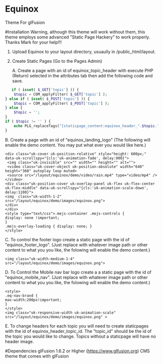 # Equinox 
Theme For glFusion

#Installation
Warning, although this theme will work without them, this theme employs some advanced "Static Page Hackery" to work properly.
Thanks Mark for your help!!!

1. Upload Equinox to your layout directory, usuaully in /public_html/layout.

2. Create Static Pages (Go to the Pages Admin)

   A. Create a page with an id of equinox_topic_header with execute PHP (Return) selected in the attributes tab then add the following code and save. 
```php   
   if ( isset( $_GET['topic'] )) {
    $topic = COM_applyFilter( $_GET['topic'] );
} else if ( isset( $_POST['topic'] )) {
    $topic = COM_applyFilter( $_POST['topic'] );
} else {
    $topic = '';
}
if ( $topic != '' ) {
    echo PLG_replaceTags("[staticpage_content:equinox_header_".$topic."]");
}
```  

   B. Create a page with an id of "equinox_landing_logo" (The following will enable the demo content. You may put what ever you would like here.)
   ```
   <div class="uk-cover uk-position-relative" style="height: 600px;" data-uk-scrollspy="{cls:'uk-animation-fade', delay:900}">
    <img class="uk-invisible" src="" width="" height="" alt="">
    <video class="uk-cover-object uk-position-absolute" width="640" height="360" autoplay loop muted>
    <source src="/layout/equinox/demo/video/rain.mp4" type="video/mp4" /></video>
   <div class="uk-position-cover uk-overlay-panel uk-flex uk-flex-center uk-flex-middle" data-uk-scrollspy="{cls:'uk-animation-scale-down', delay:1100}">
   <img  class="uk-width-1-2" src="/layout/equinox/demo/images/equinox.png">
   </div>
   </div>
   <style type="text/css">.mejs-container .mejs-controls {
  display: none !important;
}
.mejs-overlay-loading { display: none; }
</style>
   ```
   
   C. To control the footer logo create a static page with the id of "equinox_footer_logo". (Just replace with whatever image path or other content to what you you like, the folowing will enable the demo content.)
   ```
   <img class="uk-width-medium-1-4" src="/layout/equinox/demo/images/equinox.png">
   ```
   
   D. To Control the Mobile nav bar logo create a a static page with the id of "equinox_mobile_nav". (Just replace with whatever image path or other content to what you you like, the folowing will enable the demo content.)
   ```
   <style>
.eq-nav-brand {
max-width:200px!important;
}
</style>
<img class="uk-responsive-width uk-animation-scale" src="/layout/equinox/demo/images/equinox.png" >
   ```
   
   E. To change headers for each topic you will need to create staticpages with the id of equinox_header_topic_id. The "topic_id" should be the id of the topic you would like to change. Topics without a staticpage will have no header image.
   
#Dependencies
glFusion 1.6.2 or Higher (https://www.glfusion.org)
CMS theme that comes with glFusion
